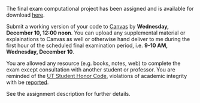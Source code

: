<!--
.. title: Final Exam Assigned
.. slug: final-exam-assigned
.. date: 2014-12-04 08:00:00 UTC-05:00
.. tags: 
.. link: 
-->

The final exam computational project has been assigned and is available for download [here](/files/final/final.pdf).

Submit a working version of your code to [Canvas](https://utexas.instructure.com/courses/1119539) by **Wednesday, December 10, 12:00 noon**.  You can upload any supplemental material or explainations to Canvas as well or otherwise hand deliver to me during the first hour of the scheduled final examination period, i.e. **9-10 AM, Wednesday, December 10**.

You are allowed any resource (e.g. books, notes, web) to complete the exam except consultation with another student or professor. You are reminded of the [UT Student Honor Code](http://www.utexas.edu/about-ut/mission-core-purpose-honor-code), violations of academic integrity with be [reported](http://deanofstudents.utexas.edu/sjs/acadint_reportingprocedures.php).

See the assignment description for further details.
